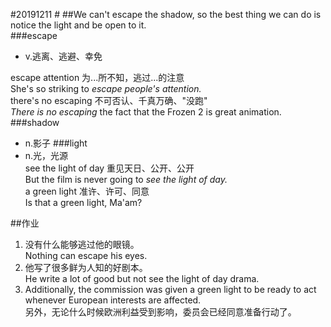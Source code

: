 #20191211  #
##We can't escape the shadow, so the best thing we can do is notice the light and be open to it.  
###escape  
- v.逃离、逃避、幸免

escape attention 为...所不知，逃过...的注意  
She's so striking to _escape people's attention._  
there's no escaping 不可否认、千真万确、"没跑"  
_There is no escaping_ the fact that the Frozen 2 is great animation.
###shadow
- n.影子
###light
- n.光，光源  
see the light of day 重见天日、公开、公开  
But the film is never going to _see the light of day._  
a green light 准许、许可、同意  
Is that a green light, Ma'am?
  
##作业
1. 没有什么能够逃过他的眼镜。  
Nothing can escape his eyes.
2. 他写了很多鲜为人知的好剧本。  
He write a lot of good but not see the light of day drama.
3. Additionally, the commission was given a green light to be ready to act whenever European interests are affected.  
另外，无论什么时候欧洲利益受到影响，委员会已经同意准备行动了。







